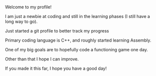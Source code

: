Welcome to my profile!

I am just a newbie at coding and still in the learning phases (I still have a long way to go).

Just started a git profile to better track my progress

Primary coding language is C++, and roughly started learning Assembly.

One of my big goals are to hopefully code a functioning game one day.

Other than that I hope I can improve.

If you made it this far, I hope you have a good day!
